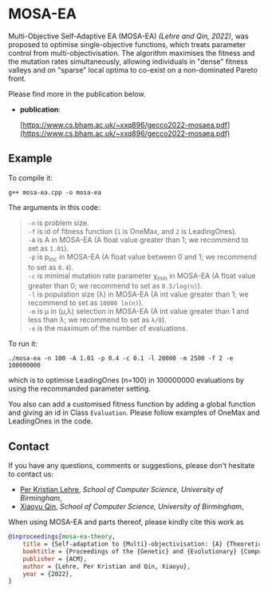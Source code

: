 # MOSA-EA
Multi-Objective Self-Adaptive EA (MOSA-EA) *(Lehre and Qin, 2022)*, was proposed to optimise single-objective functions, which treats parameter control from multi-objectivisation. The algorithm maximises the fitness and the mutation rates simultaneously, allowing individuals in "dense" fitness valleys and on "sparse" local optima to co-exist on a non-dominated Pareto front.  

Please find more in the publication below.

* **publication**:

  [https://www.cs.bham.ac.uk/~xxq896/gecco2022-mosaea.pdf](https://www.cs.bham.ac.uk/~xxq896/gecco2022-mosaea.pdf)
  

## Example
To compile it:  
```console
g++ mosa-ea.cpp -o mosa-ea
```

The arguments in this code:  
>`-n` is problem size.  
 `-f` is id of fitness function (`1` is OneMax, and `2` is LeadingOnes).  
 `-A` is A in MOSA-EA (A float value greater than 1; we recommend to set as `1.01`).   
 `-p` is p<sub>inc</sub> in MOSA-EA (A float value between 0 and 1; we recommend to set as `0.4`).   
 `-c` is minimal mutation rate parameter χ<sub>min</sub> in MOSA-EA (A float value greater than 0; we recommend to set as `0.5/log(n)`).  
 `-l` is population size (λ) in MOSA-EA (A int value greater than 1; we recommend to set as `10000 ln(n)`).  
 `-m` is μ in (μ,λ) selection in MOSA-EA (A int value greater than 1 and less than λ; we recommend to set as `λ/8`).  
 `-e` is the maximum of the number of evaluations.  
    
To run it:  
```console
./mosa-ea -n 100 -A 1.01 -p 0.4 -c 0.1 -l 20000 -m 2500 -f 2 -e 100000000
```
which is to optimise LeadingOnes (n=100) in 100000000 evaluations by using the recommanded parameter setting.  
  
You also can add a customised fitness function by adding a global function and giving an id in Class `Evaluation`. Please follow examples of OneMax and LeadingOnes in the code.  


## Contact

If you have any questions, comments or suggestions, please don't hesitate to contact us:


* [Per Kristian Lehre](https://www.cs.bham.ac.uk/~lehrepk/), *School of Computer Science, University of Birmingham*,
* [Xiaoyu Qin](https://www.cs.bham.ac.uk/~xxq896/), *School of Computer Science, University of Birmingham*,


When using MOSA-EA and parts thereof, please kindly cite this work as

```bibtex
@inproceedings{mosa-ea-theory,
	title = {Self-adaptation to {Multi}-objectivisation: {A} {Theoretical} {Study}},
	booktitle = {Proceedings of the {Genetic} and {Evolutionary} {Computation} {Conference}},
	publisher = {ACM},
	author = {Lehre, Per Kristian and Qin, Xiaoyu},
	year = {2022},
}
```
